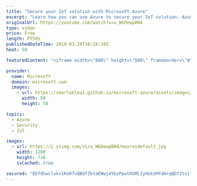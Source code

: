 ```yaml
---
title: "Secure your IoT solution with Microsoft Azure"
excerpt: "Learn how you can use Azure to secure your IoT solution. Azure is now the first major public cloud with end-to-end security for IoT with enhancements to three key services. Azure Security Center can now be used to implement security best practices and mitigate threats not just for IoT devices, but for"
originalUrl: https://youtube.com/watch?v=u_WGOewpBN4
type: video
price: Free
length: PT59S
publishedDateTime: 2019-03-28T10:18:34Z
heat: 50

featuredContent: "<iframe width=\"800\" height=\"500\" frameborder=\"0\" src=\"https://www.youtube.com/embed/u_WGOewpBN4\" allow=\"accelerometer; autoplay; encrypted-media; gyroscope; picture-in-picture\" allowfullscreen></iframe>"

provider:
  name: Microsoft
  domain: microsoft.com
  images:
    - url: https://smartableai.github.io/microsoft-azure/assets/images/organizations/microsoft.com-50x50.jpg
      width: 50
      height: 50

topics:
  - Azure
  - Security
  - IoT

images:
  - url: https://i.ytimg.com/vi/u_WGOewpBN4/maxresdefault.jpg
    width: 1280
    height: 720
    isCached: true

secured: "EDfdhwclxkx1Ke07vQBUfZktaEWwj4YbzPpwtAVMLIyHsksMfdA+qQD72txltZcaXqgVlIW6zEL1LmsxJwfOab2/JNCT6o31yLjs0AQVnfZWPDmitf2Imnlf8ZzDFlatyIYoo0QInWj2RVE+L0+946xJAjWHo4Uqbf0f2wboe95cYiVXB4LgeUIC+ffncz+hBF4OgegXtxldYHCT9iyzCUchgHmO2ut+SrNtTwx297aJcaKqv7Nap3IqZSfwObOczVNRe+JnFwo8FjrUat7TOujR6BJCTlyFu0T/Ry1VYKNYquAnrahoYRBx1PgClkpKJ2zFWMKA3NzhupYFaxzAyXcNIF4pY/4tH6qH3JC3NKYeJTVaD/6H4kjL5LiNKR5ipyJ13tFzjCcy9OfoeDolHvKyzb/cA1GrZsrg9RodMvw=;9Gcq0863LprNWbuOaPtlrw=="
---
```



